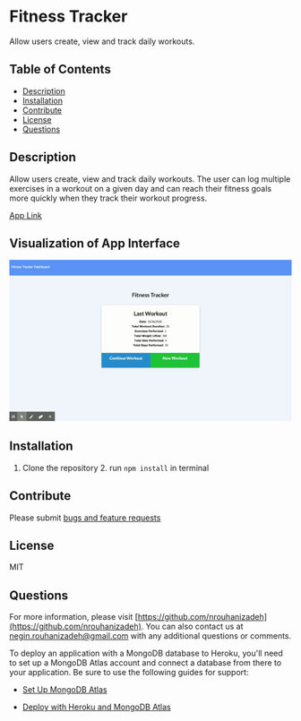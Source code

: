 # Fitness Tracker

Allow users create, view and track daily workouts.

## Table of Contents

- [Description](#Description)
- [Installation](#Unstallation)
- [Contribute](#contribute)
- [License](#License)
- [Questions](#questions)

## Description

Allow users create, view and track daily workouts. The user can log multiple exercises in a workout on a given day and can reach their fitness goals more quickly when they track their workout progress.

[App Link](https://fathomless-atoll-27273.herokuapp.com/)

## Visualization of App Interface

![Fitness Tracker](Fitness-Tracker.gif)

## Installation

1. Clone the repository 2. run `npm install` in terminal

## Contribute

Please submit [bugs and feature requests](https://github.com/nrouhanizdeh/Task-Tracker/issues)

## License

MIT

## Questions

For more information, please visit [https://github.com/nrouhanizadeh](https://github.com/nrouhanizadeh).
You can also contact us at [negin.rouhanizadeh@gmail.com](mailto:negin.rouhanizadeh@gmail.com) with any additional questions or comments.

To deploy an application with a MongoDB database to Heroku, you'll need to set up a MongoDB Atlas account and connect a database from there to your application. Be sure to use the following guides for support:

- [Set Up MongoDB Atlas](../04-Important/MongoAtlas-Setup.md)

- [Deploy with Heroku and MongoDB Atlas](../04-Important/MongoAtlas-Deploy.md)
